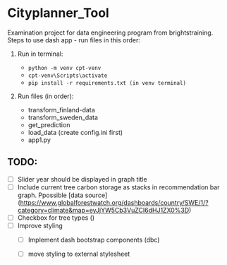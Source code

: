 # Cityplanner_Tool
Examination project for data engineering program from brightstraining. 
Steps to use dash app - run files in this order:

1. Run in terminal:
    - `python -m venv cpt-venv`
    - `cpt-venv\Scripts\activate`
    - `pip install -r requirements.txt (in venv terminal)`

2. Run files (in order):
    - transform_finland-data
    - transform_sweden_data
    - get_prediction
    - load_data (create config.ini first)
    - app1.py

## TODO:

- [ ] Slider year should be displayed in graph title
- [ ] Include current tree carbon storage as stacks in recommendation bar graph. Ppossible [data source] (https://www.globalforestwatch.org/dashboards/country/SWE/1/?category=climate&map=eyJjYW5Cb3VuZCI6dHJ1ZX0%3D)
- [ ] Checkbox for tree types ()
- [ ] Improve styling
    - [ ] Implement dash bootstrap components (dbc)
    - [ ] move styling to external stylesheet

